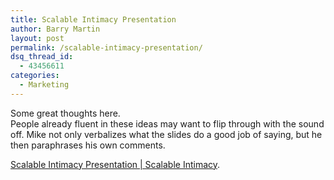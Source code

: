 ```yaml
---
title: Scalable Intimacy Presentation
author: Barry Martin
layout: post
permalink: /scalable-intimacy-presentation/
dsq_thread_id:
  - 43456611
categories:
  - Marketing
---
```

Some great thoughts here.  
People already fluent in these ideas may want to flip through with the sound off. Mike not only verbalizes what the slides do a good job of saying, but he then paraphrases his own comments. 

[Scalable Intimacy Presentation | Scalable Intimacy][1].

<div id="__ss_1014946" style="width: 425px; text-align: left;">
  <a style="font:14px Helvetica,Arial,Sans-serif;display:block;margin:12px 0 3px 0;text-decoration:underline;" title="Scalable Intimacy" href="http://www.slideshare.net/MikeTrap/scalable-intimacy?type=powerpoint"></a><img style="visibility: hidden; width: 0px; height: 0px;" src="http://counters.gigya.com/wildfire/IMP/CXNID=2000002.0NXC/bT*xJmx*PTEyMzUxMDcwMjcwOTQmcHQ9MTIzNTEwNzQxNjQxNyZwPTEwMTkxJmQ9Jmc9MiZ*PSZvPThmNjJhNDQxZGUxYjQ4ZmNhNThjMjVlZDY*YWVlYzI5.gif" border="0" alt="" width="0" height="0" />
</div>

 [1]: http://scalableintimacy.com/?p=343